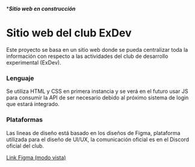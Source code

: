 ****_Sitio web en construcción_***
# Sitio web del club ExDev
 Este proyecto se basa en un sitio web donde se pueda centralizar toda la información con respecto a las actividades del club de desarrollo experimental (ExDev).

### Lenguaje
 Se utiliza HTML y CSS en primera instancia y se verá en el futuro usar JS para consumir la API de ser necesario debido al próximo sistema de login que estará integrado.

### Plataformas
 Las lineas de diseño está basado en los diseños de Figma, plataforma utilizada para el diseño de UI/UX, la comunicación oficial es en el Discord oficial del club.

 
 <a href="https://www.figma.com/file/IE3nweyeMdpZpoLuf3ffVZ/Web-Design?type=design&node-id=18%3A502&t=NgxL9FvarKwweSnq-1">Link Figma (modo vista)</a> 
